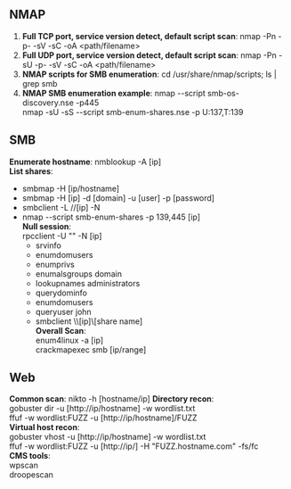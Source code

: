 ## NMAP
1) **Full TCP port, service version detect, default script scan**: nmap -Pn -p- -sV -sC <IP> -oA <path/filename>    
2) **Full UDP port, service version detect, default script scan**: nmap -Pn -sU -p- -sV -sC <IP> -oA <path/filename>    
3) **NMAP scripts for SMB enumeration**: cd /usr/share/nmap/scripts; ls |  grep smb    
4) **NMAP SMB enumeration example**: nmap --script smb-os-discovery.nse -p445 <target>    
                                     nmap -sU -sS --script smb-enum-shares.nse -p U:137,T:139 <host>    
## SMB
**Enumerate hostname**: nmblookup -A [ip]    
**List shares**:    
- smbmap -H [ip/hostname]    
- smbmap -H [ip] -d [domain] -u [user] -p [password]    
- smbclient -L //[ip] -N    
- nmap --script smb-enum-shares -p 139,445 [ip]    
**Null session**:    
  rpcclient -U "" -N [ip]    
  - srvinfo
  - enumdomusers
  - enumprivs
  - enumalsgroups domain
  - lookupnames administrators
  - querydominfo
  - enumdomusers
  - queryuser john
  - smbclient \\\\[ip]\\[share name]    
**Overall Scan**:    
      enum4linux -a [ip]    
      crackmapexec smb [ip/range]
## Web
**Common scan**:
   nikto -h [hostname/ip]
**Directory recon**:     
    gobuster dir -u [http://ip/hostname] -w wordlist.txt    
    ffuf -w wordlist:FUZZ -u [http://ip/hostname]/FUZZ    
**Virtual host recon**:     
    gobuster vhost -u [http://ip/hostname] -w wordlist.txt    
    ffuf -w wordlist:FUZZ -u [http://ip/] -H "FUZZ.hostname.com" -fs/fc    
**CMS tools**:    
    wpscan    
    droopescan    
